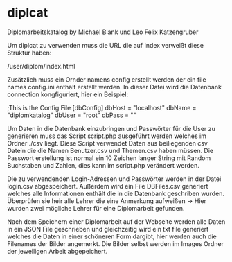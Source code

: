 # diplcat
Diplomarbeitskatalog by Michael Blank und Leo Felix Katzengruber

Um diplcat zu verwenden muss die URL die auf Index verweißt diese Struktur haben:

/user/diplom/index.html

Zusätzlich muss ein Ornder namens config erstellt werden der ein file names config.ini enthält erstellt werden.
In dieser Datei wird die Datenbank connection kongfiguriert, hier ein Beispiel:

;This is the Config File
[dbConfig]
dbHost = "localhost"
dbName = "diplomkatalog"
dbUser = "root"
dbPass = ""



Um Daten in die Datenbank einzubringen und Passwörter für die User zu generieren muss das Script script.php ausgeführt werden welches im Ordner ./csv liegt. Diese Script verwendet Daten aus beiliegenden csv Datein die die Namen Benutzer.csv und Themen.csv haben müssen. Die Passwort erstellung ist normal ein 10 Zeichen langer String mit Random Buchstaben und Zahlen, dies kann im script.php verändert werden.

Die zu verwendenden Login-Adressen und Passwörter werden in der Datei login.csv abgespeichert. Außerdem wird ein File DBFiles.csv generiert welches alle Informationen enthält die in die Datenbank geschriben wurden. Überprüfen sie heir alle Lehrer die eine Anmerkung aufweißen -> Hier wurden zwei mögliche Lehrer für eine Diplomarbeit gefunden.

Nach dem Speichern einer Diplomarbeit auf der Webseite werden alle Daten in ein JSON File geschrieben und gleichzeitig wird ein txt file generiert welches die Daten in einer schöneren Form dargibt, hier werden auch die Filenames der Bilder angemerkt. Die Bilder selbst werden im Images Ordner der jeweiligen Arbeit abgepeichert.

